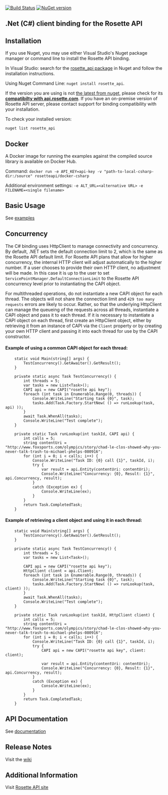 [![Build Status](https://travis-ci.org/rosette-api/csharp.svg?branch=master)](https://travis-ci.org/rosette-api/csharp) [![NuGet version](https://badge.fury.io/nu/rosette_api.svg)](https://badge.fury.io/nu/rosette_api)

## .Net (C#) client binding for the Rosette API

## Installation

If you use Nuget, you may use either Visual Studio's Nuget package manager or command line to install the Rosette API binding.

In Visual Studio: search for the [rosette_api package](https://www.nuget.org/packages/rosette_api/) in Nuget and follow the installation instructions.

Using Nuget Command Line: `nuget install rosette_api`.

If the version you are using is not [the latest from nuget](https://www.nuget.org/packages/rosette_api/),
please check for its [**compatibilty with api.rosette.com**](https://developer.rosette.com/features-and-functions?csharp).
If you have an on-premise version of Rosette API server, please contact support for
binding compatibility with your installation.

To check your installed version:

`nuget list rosette_api`

## Docker
A Docker image for running the examples against the compiled source library is available on Docker Hub.

Command: `docker run -e API_KEY=api-key -v "path-to-local-csharp-dir:/source" rosetteapi/docker-csharp`

Additional environment settings:
`-e ALT_URL=<alternative URL>`
`-e FILENAME=<single filename>`

## Basic Usage

See [examples](rosette_apiExamples)

## Concurrency
The C# binding uses HttpClient to manage connectivity and concurrency.  By default, .NET sets the default connection limit to 2, which is the same as the Rosette API default limit.  For Rosette API plans that allow for higher concurrency, the internal HTTP client will adjust automatically to the higher number.  If a user chooses to provide their own HTTP client, no adjustment will be made.  In this case it is up to the user to set `ServicePointManager.DefaultConnectionLimit` to the Rosette API concurrency level prior to instantiating the CAPI object.

For multithreaded operations, do not instantiate a new CAPI object for each thread.  The objects will not share the connection limit and `429 too many requests` errors are likely to occur. Rather, so that the underlying HttpClient can manage the queueing of the requests across all threads, instantiate a CAPI object and pass it to each thread.  If it is necessary to instantiate a CAPI object on each thread, first create an HttpClient object, either by retrieving it from an instance of CAPI via the `Client` property or by creating your own HTTP client and passing it into each thread for use by the CAPI constructor.

#### Example of using a common CAPI object for each thread:
```
    static void Main(string[] args) {
        TestConcurrency().GetAwaiter().GetResult();
    }

    private static async Task TestConcurrency() {
        int threads = 5;
        var tasks = new List<Task>();
        CAPI api = new CAPI("rosette api key");
        foreach (int task in Enumerable.Range(0, threads)) {
            Console.WriteLine("Starting task {0}", task);
            tasks.Add(Task.Factory.StartNew( () => runLookup(task, api) ));
        }
        await Task.WhenAll(tasks);
        Console.WriteLine("Test complete");
    }

    private static Task runLookup(int taskId, CAPI api) {
        int calls = 5;
        string contentUri = "http://www.foxsports.com/olympics/story/chad-le-clos-showed-why-you-never-talk-trash-to-michael-phelps-080916";
        for (int i = 0; i < calls; i++) {
            Console.WriteLine("Task ID: {0} call {1}", taskId, i);
            try {
                var result = api.Entity(contentUri: contentUri);
                Console.WriteLine("Concurrency: {0}, Result: {1}", api.Concurrency, result);
            }
            catch (Exception ex) {
                Console.WriteLine(ex);
            }
        }
        return Task.CompletedTask;
    }
```

#### Example of retrieving a client object and using it in each thread:
```
    static void Main(string[] args) {
        TestConcurrency().GetAwaiter().GetResult();
    }

    private static async Task TestConcurrency() {
        int threads = 5;
        var tasks = new List<Task>();

        CAPI api = new CAPI("rosette api key");
        HttpClient client = api.Client;
        foreach (int task in Enumerable.Range(0, threads)) {
            Console.WriteLine("Starting task {0}", task);
            tasks.Add(Task.Factory.StartNew( () => runLookup(task, client) ));
        }
        await Task.WhenAll(tasks);
        Console.WriteLine("Test complete");
    }

    private static Task runLookup(int taskId, HttpClient client) {
        int calls = 5;
        string contentUri = "http://www.foxsports.com/olympics/story/chad-le-clos-showed-why-you-never-talk-trash-to-michael-phelps-080916";
        for (int i = 0; i < calls; i++) {
            Console.WriteLine("Task ID: {0} call {1}", taskId, i);
            try {
                CAPI api = new CAPI("rosette api key", client: client);

                var result = api.Entity(contentUri: contentUri);
                Console.WriteLine("Concurrency: {0}, Result: {1}", api.Concurrency, result);
            }
            catch (Exception ex) {
                Console.WriteLine(ex);
            }
        }
        return Task.CompletedTask;
    }
```

## API Documentation
See [documentation](http://rosette-api.github.io/csharp)

## Release Notes
Visit the [wiki](https://github.com/rosette-api/csharp/wiki/Release-Notes)

## Additional Information
Visit [Rosette API site](https://developer.rosette.com)
